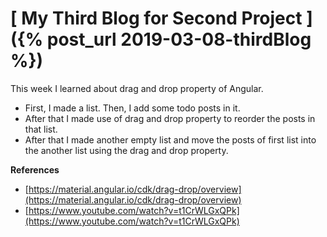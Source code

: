 # [ My Third Blog for Second Project ]({% post_url 2019-03-08-thirdBlog %})
This week I learned about drag and drop property of Angular.
- First, I made a list. Then, I add some todo posts in it.
- After that I made use of drag and drop property to reorder the posts in that list.
- After that I made another empty list and move the posts of first list into the another list using the drag and drop property.

**References**
- [https://material.angular.io/cdk/drag-drop/overview](https://material.angular.io/cdk/drag-drop/overview)
- [https://www.youtube.com/watch?v=t1CrWLGxQPk](https://www.youtube.com/watch?v=t1CrWLGxQPk)

